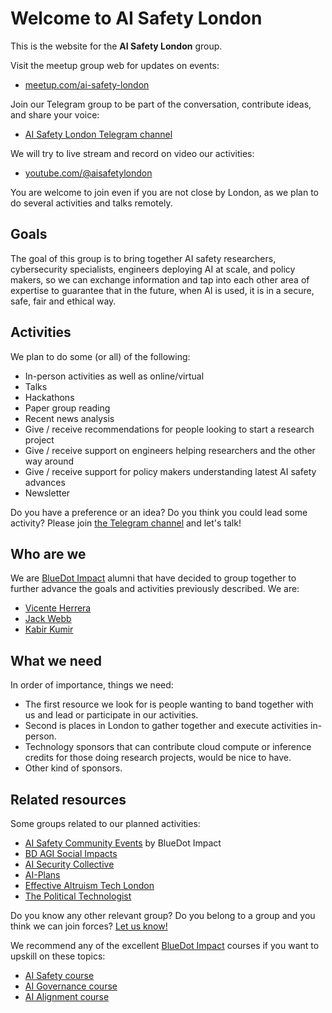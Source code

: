 # Welcome to AI Safety London

This is the website for the **AI Safety London** group.

Visit the meetup group web for updates on events:
<ul><li class="fork"><a href="https://www.meetup.com/ai-safety-london/">meetup.com/ai-safety-london</a></li></ul>

Join our Telegram group to be part of the conversation, contribute ideas, and share your voice:
<ul><li class="fork"><a href="https://t.me/+pRw8v22TNAc0MGY0">AI Safety London Telegram channel</a></li></ul>

We will try to live stream and record on video our activities:
* [youtube.com/@aisafetylondon](https://www.youtube.com/@aisafetylondon)

You are welcome to join even if you are not close by London, as we plan to do several activities and talks remotely.

## Goals

The goal of this group is to bring together AI safety researchers, cybersecurity specialists, engineers deploying AI at scale, and policy makers, so we can exchange information and tap into each other area of expertise to guarantee that in the future, when AI is used, it is in a secure, safe, fair and ethical way.

## Activities

We plan to do some (or all) of the following:
* In-person activities as well as online/virtual
* Talks
* Hackathons
* Paper group reading
* Recent news analysis
* Give / receive recommendations for people looking to start a research project
* Give / receive support on engineers helping researchers and the other way around
* Give / receive support for policy makers understanding latest AI safety advances
* Newsletter

Do you have a preference or an idea? Do you think you could lead some activity? Please join [the Telegram channel](https://t.me/+pRw8v22TNAc0MGY0) and let's talk!

## Who are we

We are [BlueDot Impact](https://bluedot.org) alumni that have decided to group together to further advance the goals and activities previously described. We are:
* [Vicente Herrera](https://www.linkedin.com/in/vicenteherrera)
* [Jack Webb](https://www.linkedin.com/in/jack-webb-2b7b9994)
* [Kabir Kumir](https://www.linkedin.com/in/kabir-kumar-324b02b8/)

## What we need

In order of importance, things we need:
- The first resource we look for is people wanting to band together with us and lead or participate in our activities.
- Second is places in London to gather together and execute activities in-person.
- Technology sponsors that can contribute cloud compute or inference credits for those doing research projects, would be nice to have.
- Other kind of sponsors.

## Related resources

Some groups related to our planned activities:
* [AI Safety Community Events](https://lu.ma/aisafetycommunityevents) by BlueDot Impact
* [BD AGI Social Impacts](https://lu.ma/calendar/cal-JmkJ1MkglgB1sHU)
* [AI Security Collective](https://lu.ma/AISecurityCollective)
* [AI-Plans](https://lu.ma/ai-plans)
* [Effective Altruism Tech London](https://lu.ma/EATechLondon)
* [The Political Technologist](https://lu.ma/calendar/cal-3YXZTF2qtmU3MQT)

Do you know any other relevant group? Do you belong to a group and you think we can join forces? [Let us know!](https://t.me/+pRw8v22TNAc0MGY0)  

We recommend any of the excellent [BlueDot Impact](https://bluedot.org/) courses if you want to upskill on these topics:
* [AI Safety course](https://aisafetyfundamentals.com/)
* [AI Governance course](https://aisafetyfundamentals.com/governance/)
* [AI Alignment course](https://aisafetyfundamentals.com/alignment/)

